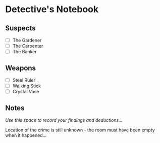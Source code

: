 # Detective's Notebook

## Suspects
- [ ] The Gardener
- [ ] The Carpenter
- [ ] The Banker

## Weapons
- [ ] Steel Ruler
- [ ] Walking Stick
- [ ] Crystal Vase

## Notes
*Use this space to record your findings and deductions...*

Location of the crime is still unknown - the room must have been empty when it happened...
